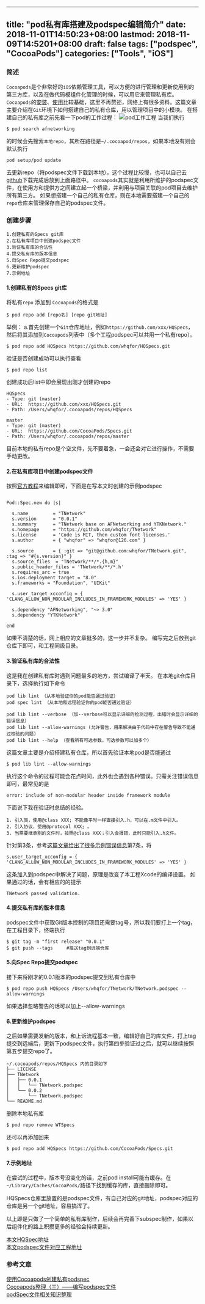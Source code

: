 
---
title: "pod私有库搭建及podspec编辑简介"
date: 2018-11-01T14:50:23+08:00
lastmod: 2018-11-09T14:5201+08:00
draft: false
tags: ["podspec", "CocoaPods"]
categories: ["Tools", "iOS"]
---


### 简述
`Cocoapods`是个非常好的`iOS`依赖管理工具，可以方便的进行管理和更新使用到的第三方库，以及在做代码模组件化管理的时候，可以用它来管理私有库。
`Cocoapods`的[安装](https://segmentfault.com/a/1190000011428874)、[使用](https://segmentfault.com/a/1190000012269216)比较基础，这里不再赘述，网络上有很多资料。这篇文章主要介绍在`Git`环境下如何搭建自己的私有仓库，用以管理项目中的小模块。
在搭建自己的私有库之前先看一下pod的工作过程：
![pod工作工程](https://image-static.segmentfault.com/385/861/3858613500-5a38be353416c)
当我们执行
```
$ pod search afnetworking
``` 
的时候会先搜索`本地repo`，其所在路径是`~/.cocoapod/repos`，如果本地没有则会默认执行
```
pod setup/pod update
```
去更新repo（将podspec文件下载到本地），这个过程比较慢，也可以自己去[github](https://github.com/CocoaPods/Specs)下载完成后放到上面路径中。
`cocoapods`其实就是利用所维护的podspec文件，在使用方和提供方之间建立起一个桥梁，并利用与项目关联的pod项目去维护所有第三方。
如果想搭建一个自己的私有仓库，则在本地需要搭建一个自己的`repo`仓库来管理保存自己的podspec文件。

### 创建步骤
```
1.创建私有的Specs git库
2.在私有库项目中创建podspec文件
3.验证私有库的合法性
4.提交私有库的版本信息
5.向Spec Repo提交podspec
6.更新维护podspec
7.示例地址
```
#### 1.创建私有的Specs git库
将私有`repo` 添加到 `Cocoapods`的格式是
```
$ pod repo add [repo名] [repo git地址]
```
举例：
a.首先创建一个`Git`仓库地址，例如`https://github.com/xxx/HQSpecs`，然后将其添加到`Cocoapods`列表中（多个工程podspec可以共用一个私有repo）。
```
$ pod repo add HQSpecs https://github.com/whqfor/HQSpecs.git
```
验证是否创建成功可以执行查看
```
$ pod repo list
```
创建成功后list中即会展现出刚才创建的repo
```
HQSpecs
- Type: git (master)
- URL:  https://github.com/xxx/HQSpecs.git
- Path: /Users/whqfor/.cocoapods/repos/HQSpecs

master
- Type: git (master)
- URL:  https://github.com/CocoaPods/Specs.git
- Path: /Users/whqfor/.cocoapods/repos/master
```
目前本地的私有repo是个空文件，先不要着急，一会还会对它进行操作，不需要手动更改。
#### 2.在私有库项目中创建podspec文件
按照[官方教程](https://guides.cocoapods.org/syntax/podspec.html)来编辑即可，下面是在写本文时创建的示例podspec

```

Pod::Spec.new do |s|

  s.name         = "TNetwork"
  s.version      = "0.0.1"
  s.summary      = "TNetwork base on AFNetworking and YTKNetwork."
  s.homepage     = "https://github.com/whqfor/TNetwork"
  s.license      = 'Code is MIT, then custom font licenses.'
  s.author       = { "whqfor" => "whqfor@126.com" }

  s.source       = { :git => "git@github.com:whqfor/TNetwork.git", :tag => "#{s.version}" }
  s.source_files  = "TNetwork/**/*.{h,m}"
  s.public_header_files = 'TNetwork/**/*.h'
  s.requires_arc = true
  s.ios.deployment_target = "8.0"
  s.frameworks = "Foundation", "UIKit"

  s.user_target_xcconfig = { 'CLANG_ALLOW_NON_MODULAR_INCLUDES_IN_FRAMEWORK_MODULES' => 'YES' }

  s.dependency "AFNetworking", "~> 3.0"
  s.dependency "YTKNetwork"

end
```
如果不清楚的话，网上相应的文章挺多的，这一步并不复杂。
编写完之后放到git仓库下即可，和工程同级目录。
#### 3.验证私有库的合法性
这是我在创建私有库时遇到问题最多的地方，尝试编译了半天。
在本地git仓库目录下，选择执行如下命令
```
pod lib lint （从本地验证你的pod能否通过验证）
pod spec lint （从本地和远程验证你的pod能否通过验证）

pod lib lint --verbose （加--verbose可以显示详细的检测过程，出错时会显示详细的错误信息）
pod lib lint --allow-warnings (允许警告，用来解决由于代码中存在警告导致不能通过校验的问题)
pod lib lint --help （查看所有可选参数，可选参数可以加多个）
```
这篇文章主要是介绍搭建私有仓库，所以首先验证本地pod是否能通过
```
$ pod lib lint --allow-warnings
```
执行这个命令的过程可能会花点时间，此外也会遇到各种错误。只需关注错误信息即可，最常见的是
```
error: include of non-modular header inside framework module
```
下面说下我在验证时总结的经验。

```
1. 引入类，使用@class XXX; 不能像平时一样直接引入.h，可以在.m文件中引入。
2. 引入协议，使用@protocol XXX; 。
3. 当需要继承别的文件时，按照@class XXX；引入会报错，此时只能引入.h文件。
```
针对第3条，参考[这篇文章给出了很多示例错误信息](https://blog.csdn.net/blog_jihq/article/details/52614156?utm_source=blogxgwz2)第7条，将
```
s.user_target_xcconfig = { 'CLANG_ALLOW_NON_MODULAR_INCLUDES_IN_FRAMEWORK_MODULES' => 'YES' }
```
这条加入到podspec中解决了问题，原理是改变了本工程Xcode的编译设置。
如果通过的话，会有相应的的提示
```
TNetwork passed validation.
```
#### 4.提交私有库的版本信息
podspec文件中获取Git版本控制的项目还需要tag号，所以我们要打上一个tag，在工程目录下，终端执行
```
$ git tag -m "first release" "0.0.1"
$ git push --tags     #推送tag到远端仓库
```
#### 5.向Spec Repo提交podspec
接下来将刚才的0.0.1版本的podspec提交到私有仓库中
```
$ pod repo push HQSpecs /Users/whqfor/TNetwork/TNetwork.podspec --allow-warnings
```
如果选择忽略警告的话可以加上--allow-warnings
#### 6.更新维护podspec
之后如果需要发新的版本，和上诉流程基本一致，编辑好自己的库文件，打上tag提交到远端后，更新下podspec文件，执行第四步验证过之后，就可以继续按照第五步提交repo了。

```
~/.cocoapods/repos/HQSpecs 内的目录如下
├── LICENSE
├── TNetwork
│   ├── 0.0.1
│   │   └── TNetwork.podspec
│   └── 0.0.2
│       └── TNetwork.podspec
└── README.md
```

删除本地私有库
```
$ pod repo remove WTSpecs
```
还可以再添加回来
```
$ pod repo add HQSpecs https://github.com/CocoaPods/Specs.git
```

#### 7.示例地址

在尝试的过程中，版本号没变化的话，之前pod install可能有缓存。在`~/Library/Caches/CocoaPods/`路径下找到缓存的库，直接删除即可。

HQSpecs仓库里放置的是podspec文件，有自己对应的git地址，podspec对应的仓库是另一个git地址，容易搞浑了。

以上即是只做了一个简单的私有库制作，后续会再完善下subspec制作，如果以后组件化的路上积攒更多的经验会持续更新。

[本文HQSpec地址](https://github.com/whqfor/HQSpecs)  
[本文podspec文件对应工程地址](https://github.com/whqfor/TNetwork)


### 参考文章
[使用Cocoapods创建私有podspec](http://www.cocoachina.com/ios/20150228/11206.html)  
[Cocoapods整理（三）——编写podspec文件](https://segmentfault.com/a/1190000012269307)  
[podSpec文件相关知识整理](https://www.cnblogs.com/richard-youth/p/6272932.html)




